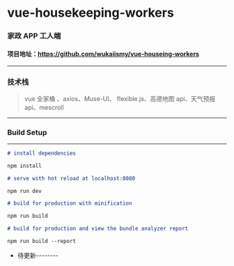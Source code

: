 # vue-housekeeping-workers

### 家政 APP 工人端

#### 项目地址：https://github.com/wukaiismy/vue-houseing-workers

---

### 技术栈

> vue 全家桶 、axios、Muse-UI、 flexible.js、高德地图 api、天气预报 api、mescroll

---

### Build Setup

---

```markdown
# install dependencies

npm install

# serve with hot reload at localhost:8080

npm run dev

# build for production with minification

npm run build

# build for production and view the bundle analyzer report

npm run build --report
```

- 待更新--------
